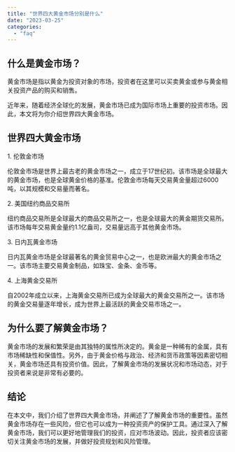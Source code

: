 ```yaml
---
title: "世界四大黄金市场分别是什么"
date: "2023-03-25"
categories: 
  - "faq"
---
```


## 什么是黄金市场？

黄金市场是指以黄金为投资对象的市场，投资者在这里可以买卖黄金或参与黄金相关投资产品的购买和销售。

近年来，随着经济全球化的发展，黄金市场已成为国际市场上重要的投资市场。因此，本文将为你介绍世界四大黄金市场。

## 世界四大黄金市场

1\. 伦敦金市场

伦敦金市场是世界上最古老的黄金市场之一，成立于17世纪初。该市场是全球最大的黄金市场，也是全球黄金价格的基准。伦敦金市场每天交易黄金量超过6000吨，以其规模和交易量而著名。

2\. 美国纽约商品交易所

纽约商品交易所是全球最大的商品交易所之一，也是全球最大的黄金期货交易所。该市场每年交易黄金量约1.1亿盎司，交易量远高于其他黄金市场。

3\. 日内瓦黄金市场

日内瓦黄金市场是全球最著名的黄金贸易中心之一，也是欧洲最大的黄金市场之一。该市场主要交易黄金制品，如珠宝、金条、金币等。

4\. 上海黄金交易所

自2002年成立以来，上海黄金交易所已成为全球最大的黄金交易所之一。该市场的黄金交易量逐年增长，成为世界上最活跃的黄金交易市场之一。

## 为什么要了解黄金市场？

黄金市场的发展和繁荣是由其独特的属性所决定的。黄金是一种稀有的金属，具有市场稀缺性和保值性。另外，由于黄金价格与政治、经济和货币政策等因素密切相关，黄金市场还具有投资价值。因此，了解黄金市场的发展状况和市场动态，对于投资者来说是非常有必要的。

## 结论

在本文中，我们介绍了世界四大黄金市场，并阐述了了解黄金市场的重要性。虽然黄金市场存在一些风险，但它也可以成为一种投资资产的保护工具。通过深入了解黄金市场，我们可以更好地管理我们的投资，应对市场波动。因此，投资者应该密切关注黄金市场的发展，并做好投资规划和风险管理。
